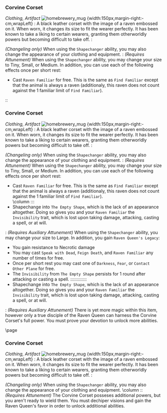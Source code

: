 ### Corvine Corset
*Clothing, Artifact*
![homebrewery_mug](https://i.imgur.com/wTMTRY6.png) {width:150px,margin-right:-cm,wrapLeft}
:
A black leather corset with the image of a raven embossed on it. When worn, it changes its size to fit the wearer perfectly. It has been known to take a liking to certain wearers, granting them otherworldly powers but becoming difficult to take off.
:

*(Changeling only)*
 When using the `Shapechanger` ability, you may also change the appearance of your clothing and equipment.
:
*(Requires Attunement)* When using the `Shapechanger` ability, you may change your size to Tiny, Small, or Medium. In addition, you can use each of the following effects once per short rest:
- Cast `Raven Familiar` for free. This is the same as `Find Familiar` except that the animal is always a raven (additionaly, this raven does not count against the 1 familiar limit of `Find Familiar`).  

::
### Corvine Corset
*Clothing, Artifact*
![homebrewery_mug](https://i.imgur.com/wTMTRY6.png) {width:150px,margin-right:-cm,wrapLeft}
:
A black leather corset with the image of a raven embossed on it. When worn, it changes its size to fit the wearer perfectly. It has been known to take a liking to certain wearers, granting them otherworldly powers but becoming difficult to take off.
:

*(Changeling only)*
 When using the `Shapechanger` ability, you may also change the appearance of your clothing and equipment.
:
*(Requires Attunement)* When using the `Shapechanger` ability, you may change your size to Tiny, Small, or Medium. In addition, you can use each of the following effects once per short rest:
- Cast `Raven Familiar` for free. This is the same as `Find Familiar` except that the animal is always a raven (additionaly, this raven does not count against the 1 familiar limit of `Find Familiar`).  
\column
:::
- Shapechange into `The Empty Shape`, which is the lack of an appearance altogether. Doing so gives you and your `Raven Familiar` the `Invisibility` trait, which is lost upon taking damage, attacking, casting a spell, or at will.

:
*(Requires Auxiliary Attunement)* When using the `Shapechanger` ability, you may change your size to Large. In addition, you gain `Raven Queen's Legacy`: 
 - You gain resistance to Necrotic damage
 - You may cast `Speak with Dead`, `Feign Death`, and `Raven Familiar` any number of times for free.
 - Once per short rest you may cast one of `Darkness`, `Fear`, or `Contact Other Plane` for free.
 - The `Invisibility` from `The Empty Shape` persists for 1 round after attacking or casting a spell.
:::::::::::::
- Shapechange into `The Empty Shape`, which is the lack of an appearance altogether. Doing so gives you and your `Raven Familiar` the `Invisibility` trait, which is lost upon taking damage, attacking, casting a spell, or at will.

:
 *(Requires Auxiliary Attunement)* There is yet more magic within this item, however only a true disciple of the Raven Queen can harness the Corvine Corset's full power. You must prove your devotion to unlock more abilities. 

\page
### Corvine Corset
*Clothing, Artifact*
![homebrewery_mug](https://i.imgur.com/wTMTRY6.png) {width:150px,margin-right:-cm,wrapLeft}
:
A black leather corset with the image of a raven embossed on it. When worn, it changes its size to fit the wearer perfectly. It has been known to take a liking to certain wearers, granting them otherworldly powers but becoming difficult to take off.
:

*(Changeling only)*
 When using the `Shapechanger` ability, you may also change the appearance of your clothing and equipment.
\column
::
*(Requires Attunement)* The Corvine Corset posseses additional powers, but you aren't ready to wield them. You must dechiper  visions and gain the Raven Queen's favor in order to unlock additional abilities. 